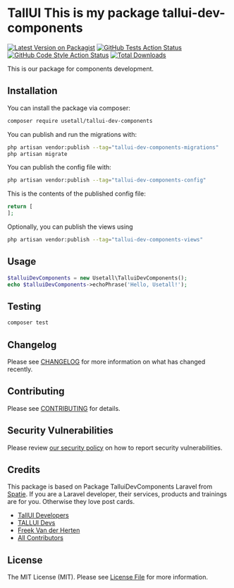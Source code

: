# TallUI This is my package tallui-dev-components

[![Latest Version on Packagist](https://img.shields.io/packagist/v/usetall/tallui-dev-components.svg?style=flat-square)](https://packagist.org/packages/usetall/tallui-dev-components)
[![GitHub Tests Action Status](https://img.shields.io/github/workflow/status/usetall/tallui-dev-components/run-tests?label=tests)](https://github.com/usetall/tallui-dev-components/actions?query=workflow%3Arun-tests+branch%3Amain)
[![GitHub Code Style Action Status](https://img.shields.io/github/workflow/status/usetall/tallui-dev-components/Check%20&%20fix%20styling?label=code%20style)](https://github.com/usetall/tallui-dev-components/actions?query=workflow%3A"Check+%26+fix+styling"+branch%3Amain)
[![Total Downloads](https://img.shields.io/packagist/dt/usetall/tallui-dev-components.svg?style=flat-square)](https://packagist.org/packages/usetall/tallui-dev-components)


This is our package for components development.

## Installation

You can install the package via composer:

```bash
composer require usetall/tallui-dev-components
```

You can publish and run the migrations with:

```bash
php artisan vendor:publish --tag="tallui-dev-components-migrations"
php artisan migrate
```

You can publish the config file with:

```bash
php artisan vendor:publish --tag="tallui-dev-components-config"
```

This is the contents of the published config file:

```php
return [
];
```

Optionally, you can publish the views using

```bash
php artisan vendor:publish --tag="tallui-dev-components-views"
```

## Usage

```php
$talluiDevComponents = new Usetall\TalluiDevComponents();
echo $talluiDevComponents->echoPhrase('Hello, Usetall!');
```

## Testing

```bash
composer test
```

## Changelog

Please see [CHANGELOG](CHANGELOG.md) for more information on what has changed recently.

## Contributing

Please see [CONTRIBUTING](https://github.com/spatie/.github/blob/main/CONTRIBUTING.md) for details.

## Security Vulnerabilities

Please review [our security policy](../../security/policy) on how to report security vulnerabilities.

## Credits

This package is based on Package TalluiDevComponents Laravel from [Spatie](https://spatie.be/products). If you are a Laravel developer, their services, products and trainings are for you. Otherwise they love post cards.

- [TallUI Developers](https://github.com/usetall)
- [TALLUI Devs](https://github.com/orgs/usetall/people)
- [Freek Van der Herten](https://github.com/freekmurze)
- [All Contributors](../../contributors)

## License

The MIT License (MIT). Please see [License File](LICENSE.md) for more information.
